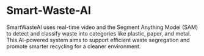 # Smart-Waste-AI
SmartWasteAI uses real-time video and the Segment Anything Model (SAM) to detect and classify waste into categories like plastic, paper, and metal. This AI-powered system aims to support efficient waste segregation and promote smarter recycling for a cleaner environment.
